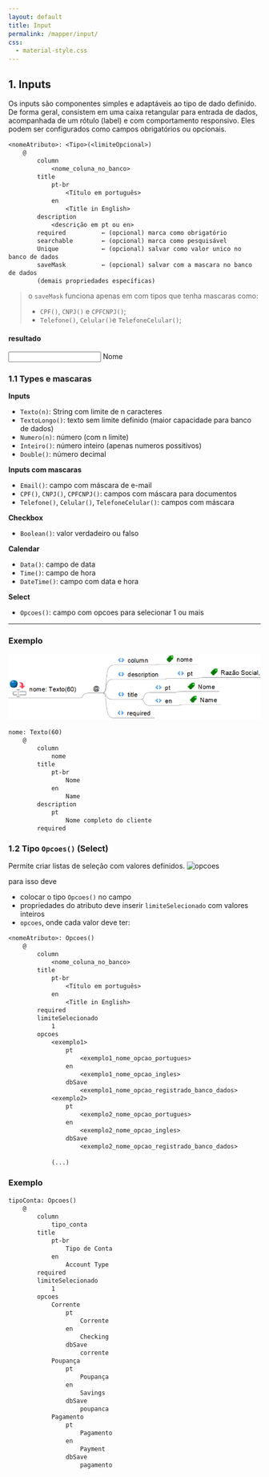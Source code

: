 ```yaml
---
layout: default
title: Input
permalink: /mapper/input/
css:
  - material-style.css
---
```


## 1. Inputs

Os inputs são componentes simples e adaptáveis ao tipo de dado definido. De forma geral, consistem em uma caixa retangular para entrada de dados, acompanhada de um rótulo (label) e com comportamento responsivo.
Eles podem ser configurados como campos obrigatórios ou opcionais.

```
<nomeAtributo>: <Tipo>(<limiteOpcional>)
    @
        column
            <nome_coluna_no_banco>
        title
            pt-br
                <Título em português>
            en
                <Title in English>
        description
            <descrição em pt ou en>
        required          ← (opcional) marca como obrigatório
        searchable        ← (opcional) marca como pesquisável
        Unique            ← (opcional) salvar como valor unico no banco de dados
        saveMask          ← (opcional) salvar com a mascara no banco de dados
        (demais propriedades específicas)
```

> o `saveMask` funciona apenas em com tipos que tenha mascaras como:
> - `CPF()`, `CNPJ()` e `CPFCNPJ()`;
> - `Telefone()`, `Celular()`e `TelefoneCelular()`;

#### resultado

<div class="custom-material-style">
  <div class="outlined-textfield">
    <input type="text" placeholder="" id="nome" />
    <label for="nome">Nome</label>
  </div>
</div>

### 1.1 Types e mascaras

**Inputs**

- `Texto(n)`: String com limite de n caracteres
- `TextoLongo()`: texto sem limite definido (maior capacidade para banco de dados)
- `Numero(n)`: número (com n limite)
- `Inteiro()`: número inteiro (apenas numeros possitivos)
- `Double()`: número decimal

**Inputs com mascaras**

- `Email()`: campo com máscara de e-mail
- `CPF()`, `CNPJ()`, `CPFCNPJ()`: campos com máscara para documentos
- `Telefone()`, `Celular()`, `TelefoneCelular()`: campos com máscara

**Checkbox**

- `Boolean()`: valor verdadeiro ou falso

**Calendar**

- `Data()`: campo de data
- `Time()`: campo de hora
- `DateTime()`: campo com data e hora

**Select**

- `Opcoes()`: campo com opcoes para selecionar 1 ou mais

---

### Exemplo

![atributo](/../../assets/imagens/atributo.png)

```
nome: Texto(60)
    @
        column
            nome
        title
            pt-br
                Nome
            en
                Name
        description
            pt
                Nome completo do cliente
        required
```

### 1.2 Tipo `Opcoes()` (Select)

Permite criar listas de seleção com valores definidos.
![opcoes](../../assets/imagens/opcoes.png)

para isso deve

- colocar o tipo `Opcoes()` no campo
- propriedades do atributo deve inserir `limiteSelecionado` com valores inteiros
- `opcoes`, onde cada valor deve ter:
  <!-- - `pt` o titulo em pt-br
  - `en` o titulo em ingles
  - `dbSave` o nome que serar salvo no banco de dados -->

```
<nomeAtributo>: Opcoes()
    @
        column
            <nome_coluna_no_banco>
        title
            pt-br
                <Título em português>
            en
                <Title in English>
        required
        limiteSelecionado
            1
        opcoes
            <exemplo1>
                pt
                    <exemplo1_nome_opcao_portugues>
                en
                    <exemplo1_nome_opcao_ingles>
                dbSave
                    <exemplo1_nome_opcao_registrado_banco_dados>
            <exemplo2>
                pt
                    <exemplo2_nome_opcao_portugues>
                en
                    <exemplo2_nome_opcao_ingles>
                dbSave
                    <exemplo2_nome_opcao_registrado_banco_dados>

            (...)
```

### Exemplo

```
tipoConta: Opcoes()
    @
        column
            tipo_conta
        title
            pt-br
                Tipo de Conta
            en
                Account Type
        required
        limiteSelecionado
            1
        opcoes
            Corrente
                pt
                    Corrente
                en
                    Checking
                dbSave
                    corrente
            Poupança
                pt
                    Poupança
                en
                    Savings
                dbSave
                    poupanca
            Pagamento
                pt
                    Pagamento
                en
                    Payment
                dbSave
                    pagamento

```
